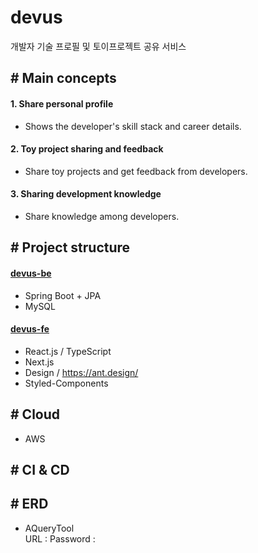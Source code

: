 # devus
개발자 기술 프로필 및 토이프로젝트  공유 서비스

## \# Main concepts

#### 1. Share personal profile
- Shows the developer's skill stack and career details.

#### 2. Toy project sharing and feedback
- Share toy projects and get feedback from developers.

#### 3. Sharing development knowledge
- Share knowledge among developers.

## \# Project structure
#### [devus-be]()
- Spring Boot + JPA
- MySQL

#### [devus-fe]()
- React.js / TypeScript
- Next.js
- Design / https://ant.design/
- Styled-Components

## \# Cloud
- AWS

## \# CI & CD

## \# ERD
- AQueryTool  
  URL : 
  Password : 
